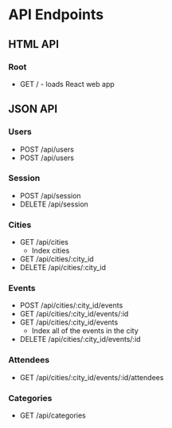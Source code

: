 # API Endpoints

## HTML API
### Root 
- GET / - loads React web app 

## JSON API
### Users
- POST /api/users
- POST /api/users

### Session 
- POST /api/session 
- DELETE /api/session 

### Cities 
- GET /api/cities 
	* Index cities
- GET /api/cities/:city_id 
- DELETE /api/cities/:city_id
	
### Events 
- POST /api/cities/:city_id/events
- GET /api/cities/:city_id/events/:id 
- GET /api/cities/:city_id/events 
	* Index all of the events in the city
- DELETE /api/cities/:city_id/events/:id

### Attendees
- GET /api/cities/:city_id/events/:id/attendees
	
### Categories 
- GET /api/categories

